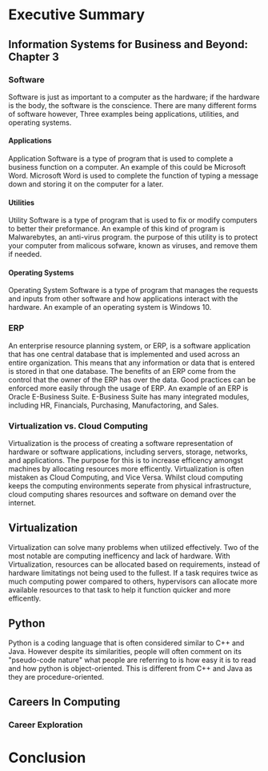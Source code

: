 # Executive Summary
## Information Systems for Business and Beyond: Chapter 3 
### Software
Software is just as important to a computer as the hardware; if the hardware is the body, the software is the conscience. There are many different forms of software however, Three examples being applications, utilities, and operating systems.
#### Applications
Application Software is a type of program that is used to complete a business function on a computer. An example of this could be Microsoft Word. Microsoft Word is used to complete the function of typing a message down and storing it on the computer for a later.

#### Utilities
Utility Software is a type of program that is used to fix or modify computers to better their preformance. An example of this kind of program is Malwarebytes, an anti-virus program. the purpose of this utility is to protect your computer from malicous sofware, known as viruses, and remove them if needed.

#### Operating Systems
Operating System Software is a type of program that manages the requests and inputs from other software and how  applications interact with the hardware. An example of an operating system is Windows 10.

### ERP
An enterprise resource planning system, or ERP, is a software application that has one central database that is implemented and used across an entire organization. This means that any information or data that is entered is stored in that one database. The benefits of an ERP come from the control that the owner of the ERP has over the data. Good practices can be enforced more easily through the usage of ERP.
An example of an ERP is Oracle E-Business Suite. E-Business Suite has many integrated modules, including HR, Financials, Purchasing, Manufactoring, and Sales.

### Virtualization vs. Cloud Computing
Virtualization is the process of creating a software representation of hardware or software applications, including servers, storage, networks, and applications. The purpose for this is to increase efficency amongst machines by allocating resources more efficently.
Virtualization is often mistaken as Cloud Computing, and Vice Versa. Whilst cloud computing keeps the computing environments seperate from physical infrastructure, cloud computing shares resources and software on demand over the internet.

## Virtualization
Virtualization can solve many problems when utilized effectively. Two of the most notable are computing inefficency and lack of hardware. With Virtualization, resources can be allocated based on requirements, instead of hardware limitatings not being used to the fullest. If a task requires twice as much computing power compared to others, hypervisors can allocate more available resources to that task to help it function quicker and more efficently.
## Python
Python is a coding language that is often considered similar to C++ and Java. However despite its similarities, people will often comment on its "pseudo-code nature" what people are referring to is how easy it is to read and how python is object-oriented. This is different from C++ and Java as they are procedure-oriented.
## Careers In Computing
### Career Exploration
# Conclusion
